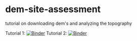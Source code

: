 # dem-site-assessment
tutorial on downloading dem's and analyzing the topography

Tutorial 1: [![Binder](https://mybinder.org/badge_logo.svg)](https://mybinder.org/v2/gh/SpringerLabNAU/dem-site-assessment/HEAD?urlpath=%2Fdoc%2Ftree%2FTutorial1.ipynb)
Tutorial 2: [![Binder](https://mybinder.org/badge_logo.svg)](https://mybinder.org/v2/gh/SpringerLabNAU/dem-site-assessment/HEAD?urlpath=%2Fdoc%2Ftree%2FTutorial2.ipynb)
